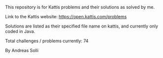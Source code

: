 This repository is for Kattis problems and their solutions as solved by me.

Link to the Kattis website: https://open.kattis.com/problems

Solutions are listed as their specified file name on kattis, and currently only coded in Java.

Total challenges / problems currently: 74

By Andreas Solli
